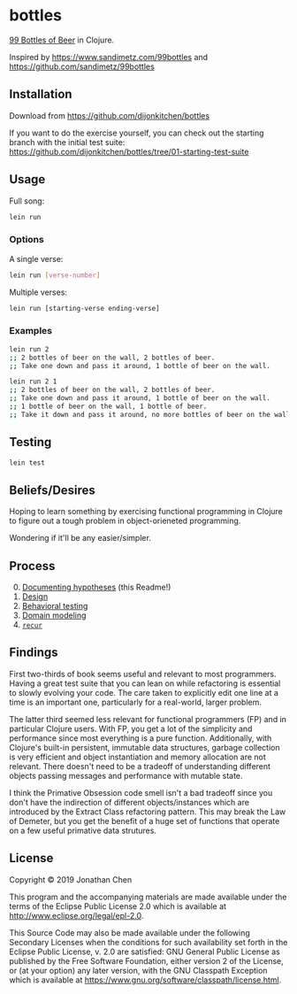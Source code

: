# bottles

[99 Bottles of Beer](https://en.wikipedia.org/wiki/99_Bottles_of_Beer) in Clojure.

Inspired by https://www.sandimetz.com/99bottles and https://github.com/sandimetz/99bottles


## Installation

Download from https://github.com/dijonkitchen/bottles

If you want to do the exercise yourself, you can check out the starting branch with the initial test suite: https://github.com/dijonkitchen/bottles/tree/01-starting-test-suite
## Usage

Full song:
```sh
lein run
```

### Options

A single verse:
```sh
lein run [verse-number]
```

Multiple verses:
```sh
lein run [starting-verse ending-verse]
```

### Examples

```sh
lein run 2
;; 2 bottles of beer on the wall, 2 bottles of beer.
;; Take one down and pass it around, 1 bottle of beer on the wall.
```

```sh
lein run 2 1
;; 2 bottles of beer on the wall, 2 bottles of beer.
;; Take one down and pass it around, 1 bottle of beer on the wall.
;; 1 bottle of beer on the wall, 1 bottle of beer.
;; Take it down and pass it around, no more bottles of beer on the wall.
```

## Testing

```sh
lein test
```


## Beliefs/Desires

Hoping to learn something by exercising functional programming in Clojure to figure out a tough problem in object-orieneted programming.

Wondering if it'll be any easier/simpler.


## Process

0. [Documenting hypotheses](http://tom.preston-werner.com/2010/08/23/readme-driven-development.html) (this Readme!)
0. [Design](https://www.youtube.com/watch?v=f84n5oFoZBc)
0. [Behavioral testing](https://en.wikipedia.org/wiki/Behavior-driven_development)
0. [Domain modeling](https://en.wikipedia.org/wiki/Domain-driven_design)
0. [`recur`](http://blog.cognitect.com/blog/2017/6/5/repl-debugging-no-stacktrace-required)


## Findings

First two-thirds of book seems useful and relevant to most programmers. Having a great test suite that you can lean on while refactoring is essential to slowly evolving your code. The care taken to explicitly edit one line at a time is an important one, particularly for a real-world, larger problem.

The latter third seemed less relevant for functional programmers (FP) and in particular Clojure users. With FP, you get a lot of the simplicity and performance since most everything is a pure function. Additionally, with Clojure's built-in persistent, immutable data structures, garbage collection is very efficient and object instantiation and memory allocation are not relevant. There doesn't need to be a tradeoff of understanding different objects passing messages and performance with mutable state.

I think the Primative Obsession code smell isn't a bad tradeoff since you don't have the indirection of different objects/instances which are introduced by the Extract Class refactoring pattern. This may break the Law of Demeter, but you get the benefit of a huge set of functions that operate on a few useful primative data strutures.


## License

Copyright © 2019 Jonathan Chen

This program and the accompanying materials are made available under the
terms of the Eclipse Public License 2.0 which is available at
http://www.eclipse.org/legal/epl-2.0.

This Source Code may also be made available under the following Secondary
Licenses when the conditions for such availability set forth in the Eclipse
Public License, v. 2.0 are satisfied: GNU General Public License as published by
the Free Software Foundation, either version 2 of the License, or (at your
option) any later version, with the GNU Classpath Exception which is available
at https://www.gnu.org/software/classpath/license.html.
